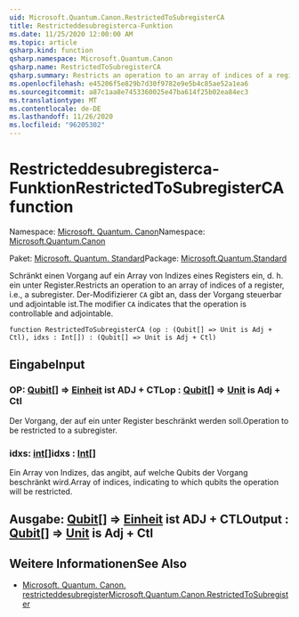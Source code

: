 ```yaml
---
uid: Microsoft.Quantum.Canon.RestrictedToSubregisterCA
title: Restricteddesubregisterca-Funktion
ms.date: 11/25/2020 12:00:00 AM
ms.topic: article
qsharp.kind: function
qsharp.namespace: Microsoft.Quantum.Canon
qsharp.name: RestrictedToSubregisterCA
qsharp.summary: Restricts an operation to an array of indices of a register, i.e., a subregister. The modifier `CA` indicates that the operation is controllable and adjointable.
ms.openlocfilehash: e45206f5e829b7d30f9782e9e5b4c85ae52a1ea6
ms.sourcegitcommit: a87c1aa8e7453360025e47ba614f25b02ea84ec3
ms.translationtype: MT
ms.contentlocale: de-DE
ms.lasthandoff: 11/26/2020
ms.locfileid: "96205302"
---
```

# <a name="restrictedtosubregisterca-function"></a><span data-ttu-id="2a235-102">Restricteddesubregisterca-Funktion</span><span class="sxs-lookup"><span data-stu-id="2a235-102">RestrictedToSubregisterCA function</span></span>

<span data-ttu-id="2a235-103">Namespace: [Microsoft. Quantum. Canon](xref:Microsoft.Quantum.Canon)</span><span class="sxs-lookup"><span data-stu-id="2a235-103">Namespace: [Microsoft.Quantum.Canon](xref:Microsoft.Quantum.Canon)</span></span>

<span data-ttu-id="2a235-104">Paket: [Microsoft. Quantum. Standard](https://nuget.org/packages/Microsoft.Quantum.Standard)</span><span class="sxs-lookup"><span data-stu-id="2a235-104">Package: [Microsoft.Quantum.Standard](https://nuget.org/packages/Microsoft.Quantum.Standard)</span></span>


<span data-ttu-id="2a235-105">Schränkt einen Vorgang auf ein Array von Indizes eines Registers ein, d. h. ein unter Register.</span><span class="sxs-lookup"><span data-stu-id="2a235-105">Restricts an operation to an array of indices of a register, i.e., a subregister.</span></span>
<span data-ttu-id="2a235-106">Der-Modifizierer `CA` gibt an, dass der Vorgang steuerbar und adjointable ist.</span><span class="sxs-lookup"><span data-stu-id="2a235-106">The modifier `CA` indicates that the operation is controllable and adjointable.</span></span>

```qsharp
function RestrictedToSubregisterCA (op : (Qubit[] => Unit is Adj + Ctl), idxs : Int[]) : (Qubit[] => Unit is Adj + Ctl)
```


## <a name="input"></a><span data-ttu-id="2a235-107">Eingabe</span><span class="sxs-lookup"><span data-stu-id="2a235-107">Input</span></span>

### <a name="op--qubit--unit--is-adj--ctl"></a><span data-ttu-id="2a235-108">OP: [Qubit](xref:microsoft.quantum.lang-ref.qubit)[] => [Einheit](xref:microsoft.quantum.lang-ref.unit)  ist ADJ + CTL</span><span class="sxs-lookup"><span data-stu-id="2a235-108">op : [Qubit](xref:microsoft.quantum.lang-ref.qubit)[] => [Unit](xref:microsoft.quantum.lang-ref.unit)  is Adj + Ctl</span></span>

<span data-ttu-id="2a235-109">Der Vorgang, der auf ein unter Register beschränkt werden soll.</span><span class="sxs-lookup"><span data-stu-id="2a235-109">Operation to be restricted to a subregister.</span></span>


### <a name="idxs--int"></a><span data-ttu-id="2a235-110">idxs: [int](xref:microsoft.quantum.lang-ref.int)[]</span><span class="sxs-lookup"><span data-stu-id="2a235-110">idxs : [Int](xref:microsoft.quantum.lang-ref.int)[]</span></span>

<span data-ttu-id="2a235-111">Ein Array von Indizes, das angibt, auf welche Qubits der Vorgang beschränkt wird.</span><span class="sxs-lookup"><span data-stu-id="2a235-111">Array of indices, indicating to which qubits the operation will be restricted.</span></span>



## <a name="output--qubit--unit--is-adj--ctl"></a><span data-ttu-id="2a235-112">Ausgabe: [Qubit](xref:microsoft.quantum.lang-ref.qubit)[] => [Einheit](xref:microsoft.quantum.lang-ref.unit)  ist ADJ + CTL</span><span class="sxs-lookup"><span data-stu-id="2a235-112">Output : [Qubit](xref:microsoft.quantum.lang-ref.qubit)[] => [Unit](xref:microsoft.quantum.lang-ref.unit)  is Adj + Ctl</span></span>



## <a name="see-also"></a><span data-ttu-id="2a235-113">Weitere Informationen</span><span class="sxs-lookup"><span data-stu-id="2a235-113">See Also</span></span>

- [<span data-ttu-id="2a235-114">Microsoft. Quantum. Canon. restricteddesubregister</span><span class="sxs-lookup"><span data-stu-id="2a235-114">Microsoft.Quantum.Canon.RestrictedToSubregister</span></span>](xref:Microsoft.Quantum.Canon.RestrictedToSubregister)